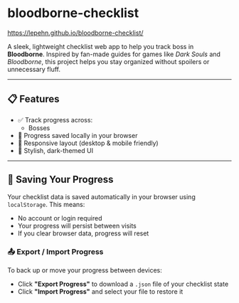 # bloodborne-checklist
https://lepehn.github.io/bloodborne-checklist/

A sleek, lightweight checklist web app to help you track boss in **Bloodborne**. Inspired by fan-made guides for games like *Dark Souls* and *Bloodborne*, this project helps you stay organized without spoilers or unnecessary fluff.

---

## 📋 Features

- ✅ Track progress across:
  - Bosses
- 💾 Progress saved locally in your browser
- 📱 Responsive layout (desktop & mobile friendly)
- 🖤 Stylish, dark-themed UI

---

## 💾 Saving Your Progress

Your checklist data is saved automatically in your browser using `localStorage`. This means:

- No account or login required
- Your progress will persist between visits
- If you clear browser data, progress will reset

### 📤 Export / Import Progress

To back up or move your progress between devices:

- Click **"Export Progress"** to download a `.json` file of your checklist state
- Click **"Import Progress"** and select your file to restore it

